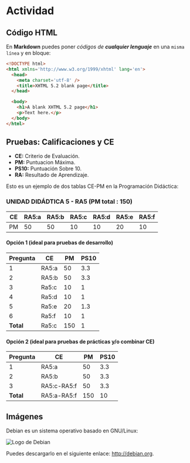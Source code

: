 # Actividad

## Código HTML

En **Markdown** puedes poner _códigos de **cualquier lenguaje**_ en una `misma línea` y en bloque:

```html
<!DOCTYPE html>
<html xmlns='http://www.w3.org/1999/xhtml' lang='en'>
  <head>
    <meta charset='utf-8' />
    <title>XHTML 5.2 blank page</title>
  </head>

  <body>
    <h1>A blank XHTML 5.2 page</h1>
    <p>Text here.</p>
  </body>
</html>
```

## Pruebas: Calificaciones y CE

* **CE:** Criterio de Evaluación.
* **PM:** Puntuacion Máxima.
* **PS10:** Puntuación Sobre 10.
*  **RA:** Resultado de Aprendizaje.

Esto es un ejemplo de dos tablas CE-PM en la Programación Didáctica:

### UNIDAD DIDÁDTICA 5 - RA5 (PM total : 150)

| **CE** | **RA5:a** | **RA5:b** | **RA5:c** | **RA5:d** | **RA5:e** | **RA5:f** |
| ------ | --------- | --------- | --------- | --------- | --------- | --------- |
|   PM   |    50     |    50     |    10     |     10    |     20    |     10    |

#### Opción 1 (ideal para pruebas de desarrollo)

| Pregunta | CE | PM | PS10 |
|----------|----|----|------|
|1|RA5:a|50|3.3|
|2|RA5:b|50|3.3|
|3|Ra5:c|10|1|
|4|Ra5:d|10|1|
|5|Ra5:e|20|1.3|
|6|Ra5:f|10|1|
|**Total**|Ra5:c|150|1|

#### Opción 2 (ideal para pruebas de prácticas y/o combinar CE)

| Pregunta | CE | PM | PS10 |
|----------|----|----|------|
|1|RA5:a|50|3.3|
|2|RA5:b|50|3.3|
|3|RA5:c-RA5:f|50|3.3|
|**Total**|RA5:a-RA5:f|150|10|

## Imágenes

Debian es un sistema operativo basado en GNU/Linux:

![Logo de Debian](https://blog.deimos.fr/wp-content/uploads/2012/11/debian_logo.jpeg 'Logo de Debian')

Puedes descargarlo en el siguiente enlace: http://debian.org.
